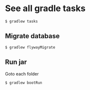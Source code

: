 See all gradle tasks
===
    $ gradlew tasks
Migrate database
---
    $ gradlew flywayMigrate
Run jar
---
Goto each folder

    $ gradlew bootRun        